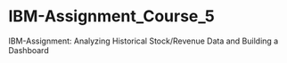 # IBM-Assignment_Course_5
IBM-Assignment: Analyzing Historical Stock/Revenue Data and Building a Dashboard
